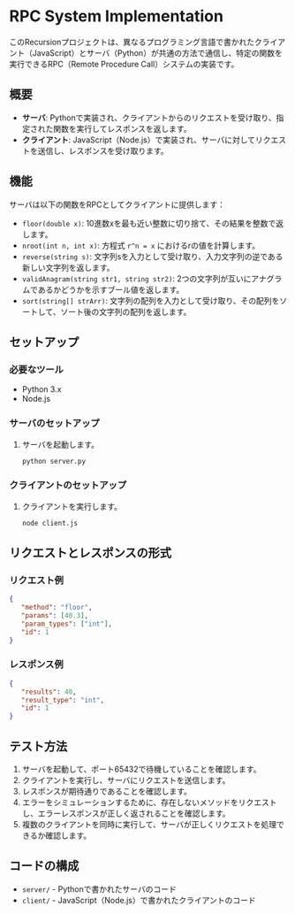 # RPC System Implementation

このRecursionプロジェクトは、異なるプログラミング言語で書かれたクライアント（JavaScript）とサーバ（Python）が共通の方法で通信し、特定の関数を実行できるRPC（Remote Procedure Call）システムの実装です。

## 概要

- **サーバ**: Pythonで実装され、クライアントからのリクエストを受け取り、指定された関数を実行してレスポンスを返します。
- **クライアント**: JavaScript（Node.js）で実装され、サーバに対してリクエストを送信し、レスポンスを受け取ります。

## 機能

サーバは以下の関数をRPCとしてクライアントに提供します：

- `floor(double x)`: 10進数xを最も近い整数に切り捨て、その結果を整数で返します。
- `nroot(int n, int x)`: 方程式 `r^n = x` におけるrの値を計算します。
- `reverse(string s)`: 文字列sを入力として受け取り、入力文字列の逆である新しい文字列を返します。
- `validAnagram(string str1, string str2)`: 2つの文字列が互いにアナグラムであるかどうかを示すブール値を返します。
- `sort(string[] strArr)`: 文字列の配列を入力として受け取り、その配列をソートして、ソート後の文字列の配列を返します。

## セットアップ

### 必要なツール

- Python 3.x
- Node.js

### サーバのセットアップ

1. サーバを起動します。

   ```bash
   python server.py
   ```

### クライアントのセットアップ

1. クライアントを実行します。
   ```bash
   node client.js
   ```

## リクエストとレスポンスの形式

### リクエスト例

```json
{
   "method": "floor", 
   "params": [40.3], 
   "param_types": ["int"],
   "id": 1
}
```

### レスポンス例

```json
{
   "results": 40,
   "result_type": "int",
   "id": 1
}
```

## テスト方法

1. サーバを起動して、ポート65432で待機していることを確認します。
2. クライアントを実行し、サーバにリクエストを送信します。
3. レスポンスが期待通りであることを確認します。
4. エラーをシミュレーションするために、存在しないメソッドをリクエストし、エラーレスポンスが正しく返されることを確認します。
5. 複数のクライアントを同時に実行して、サーバが正しくリクエストを処理できるか確認します。

## コードの構成

- `server/` - Pythonで書かれたサーバのコード
- `client/` - JavaScript（Node.js）で書かれたクライアントのコード

